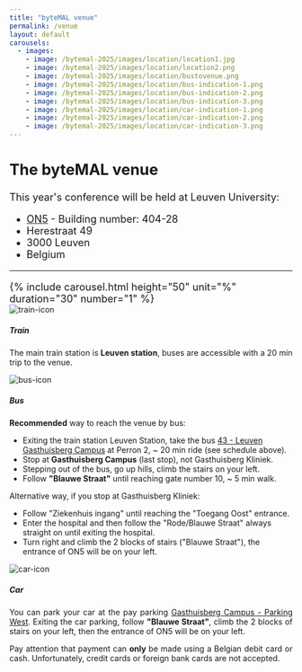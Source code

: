 ```yaml
---
title: "byteMAL venue"
permalink: /venue
layout: default
carousels:
  - images: 
    - image: /bytemal-2025/images/location/location1.jpg
    - image: /bytemal-2025/images/location/location2.png
    - image: /bytemal-2025/images/location/bustovenue.png
    - image: /bytemal-2025/images/location/bus-indication-1.png
    - image: /bytemal-2025/images/location/bus-indication-2.png
    - image: /bytemal-2025/images/location/bus-indication-3.png
    - image: /bytemal-2025/images/location/car-indication-1.png
    - image: /bytemal-2025/images/location/car-indication-2.png
    - image: /bytemal-2025/images/location/car-indication-3.png
---
```


<div class="col-sm-12 px-3">
  <div class="jumbotron p-5" style="text-align:left; font-size:18px">
    <h2><b>The byteMAL venue</b></h2>
    <p> This year's conference will be held at Leuven University:
    <ul>
      <li><a href="https://www.kuleuven.be/kulag/en/gebouw/404-28" target="_blank">ON5</a> - Building number: 404-28</li>
      <li>Herestraat 49</li>
      <li>3000 Leuven</li>
      <li>Belgium</li>
    </ul>
    </p>
    <hr>
    {% include carousel.html height="50" unit="%" duration="30" number="1" %}
  </div>
</div>
	  
<div class="card-deck text-center">

  <div class="card">
    <img src="/bytemal-2025/images/Icons/train-icon.png" class="card-img-top px-4 py-1" alt="train-icon">
    <div class="card-body">
      <h5 class="card-title">Train</h5>
      <p class="card-text" style = "text-align: justify">The main train station is <b>Leuven station</b>, buses are accessible with a 20 min trip to the venue.</p>
    </div>
  </div>


  <div class="card">
    <img src="/bytemal-2025/images/Icons/bus-icon.png" class="card-img-top px-4 py-1" alt="bus-icon">
    <div class="card-body">
      <h5 class="card-title">Bus</h5>
      <p class="card-text" style = "text-align: justify"><b>Recommended</b> way to reach the venue by bus:
      <ul style = "text-align: left">
        <li>Exiting the train station Leuven Station, take the bus <a href="https://www.delijn.be/fr/lijnen/3043/?richtingCode=1&stopId=303126&clickSource=map" target="_blank">43 - Leuven Gasthuisberg Campus</a> at Perron 2, ~ 20 min ride (see schedule above).</li>
        <li>Stop at <b>Gasthuisberg Campus</b> (last stop), not Gasthuisberg Kliniek.</li>
        <li>Stepping out of the bus, go up hills, climb the stairs on your left.</li>
        <li>Follow <b>"Blauwe Straat"</b> until reaching gate number 10, ~ 5 min walk.</li>
	    </ul>
      </p>
      <p class="card-text" style = "text-align: justify">Alternative way, if you stop at Gasthuisberg Kliniek:
      <ul style = "text-align: left">
        <li>Follow "Ziekenhuis ingang" until reaching the "Toegang Oost" entrance.</li>
        <li>Enter the hospital and then follow the "Rode/Blauwe Straat" always straight on until exiting the hospital.</li>
        <li>Turn right and climb the 2 blocks of stairs ("Blauwe Straat"), the entrance of ON5 will be on your left.</li>
	    </ul>
      </p>
    </div>
  </div>
  
  <div class="card">
    <img src="/bytemal-2025/images/Icons/car-icon.png" class="card-img-top px-4 py-1" alt="car-icon">
    <div class="card-body">
      <h5 class="card-title">Car</h5>
      <p class="card-text" style = "text-align: justify">You can park your car at the pay parking <a href="https://www.uzleuven.be/en/contact/gasthuisberg/parking-gasthuisberg-campus#parking-west" target="_blank">Gasthuisberg Campus - Parking West</a>. Exiting the car parking, follow <b>"Blauwe Straat"</b>, climb the 2 blocks of stairs on your left, then the entrance of ON5 will be on your left.</p>
      <p class="card-text" style = "text-align: justify">Pay attention that payment can <b>only</b> be made using a Belgian debit card or cash.  Unfortunately, credit cards or foreign bank cards are not accepted.</p>
    </div>
  </div>
</div>

